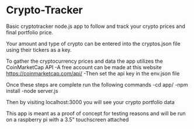 # Crypto-Tracker
Basic cryptotracker node.js app to follow and track your crypto prices and final portfolio price.

Your amount and type of crypto can be entered into the cryptos.json file using their tickers as a key.

To gather the cryptocurrency prices and data the app utilizes the CoinMarketCap API
 -A free account can be made at this website https://coinmarketcap.com/api/
 -Then set the api key in the env.json file
 
 Once these steps are complete run the following commands
  -cd app/
  -npm install
  -node server.js
  
  Then by visiting localhost:3000 you will see your crypto portfolio data
  
  This app is meant as a proof of concept for testing reasons and will be run on a raspberry pi with a 3.5" touchscreen attached
  
  
